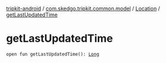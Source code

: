 [tripkit-android](../../index.md) / [com.skedgo.tripkit.common.model](../index.md) / [Location](index.md) / [getLastUpdatedTime](./get-last-updated-time.md)

# getLastUpdatedTime

`open fun getLastUpdatedTime(): `[`Long`](https://kotlinlang.org/api/latest/jvm/stdlib/kotlin/-long/index.html)